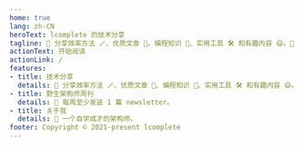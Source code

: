 ```yaml
---
home: true
lang: zh-CN
heroText: lcomplete 的技术分享
tagline: 🌟 分享效率方法 🪄、优质文章 📑、编程知识 🎹、实用工具 🛠️ 和有趣内容 😄。💌 每周至少发送 1 篇 newsletter。
actionText: 开始阅读
actionLink: /
features:
- title: 技术分享
  details: 🌟 分享效率方法 🪄、优质文章 📑、编程知识 🎹、实用工具 🛠️ 和有趣内容 😄。
- title: 野生架构师周刊
  details: 💌 每周至少发送 1 篇 newsletter。
- title: 关于我
  details: 🐒 一个自学成才的架构师。
footer: Copyright © 2021-present lcomplete
---
```

